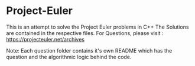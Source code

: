 # Project-Euler
This is an attempt to solve the Project Euler problems in C++
The Solutions are contained in the respective files.
For Questions, please visit : https://projecteuler.net/archives

Note: Each question folder contains it's own README which has the question and the algorithmic logic behind the code.


